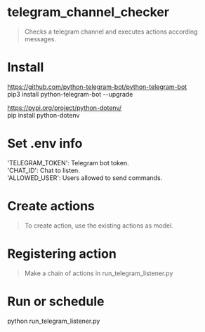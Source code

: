 # telegram_channel_checker
> Checks a telegram channel and executes actions according messages.

# Install
https://github.com/python-telegram-bot/python-telegram-bot  
pip3 install python-telegram-bot --upgrade

https://pypi.org/project/python-dotenv/  
pip install python-dotenv

# Set .env info

>
'TELEGRAM_TOKEN': Telegram bot token.  
'CHAT_ID': Chat to listen.  
'ALLOWED_USER': Users allowed to send commands.

# Create actions

> To create action, use the existing actions as model.

# Registering action

> Make a chain of actions in run_telegram_listener.py

# Run or schedule
python run_telegram_listener.py
